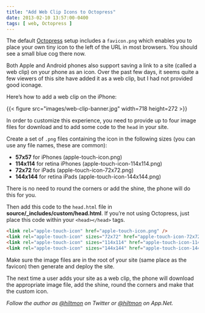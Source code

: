 ```yaml
---
title: "Add Web Clip Icons to Octopress"
date: 2013-02-10 13:57:00-0400
tags: [ web, Octopress ]
---
```


The default [Octopress](http://octopress.org) setup includes a `favicon.png` which enables you to place your own tiny icon to the left of the URL in most browsers. You should see a small blue cog there now.

Both Apple and Android phones also support saving a link to a site (called a web clip) on your phone as an icon. Over the past few days, it seems quite a few viewers of this site have added it as a web clip, but I had not provided good iconage.

Here’s how to add a web clip on the iPhone:

{{< figure src="images/web-clip-banner.jpg" width=718 height=272 >}}

In order to customize this experience, you need to provide up to four image files for download and to add some code to the `head` in your site.

Create a set of `.png` files containing the icon in the following sizes (you can use any file names, these are common):

* **57x57** for iPhones (apple-touch-icon.png)
* **114x114** for retina iPhones (apple-touch-icon-114x114.png)
* **72x72** for iPads (apple-touch-icon-72x72.png)
* **144x144** for retina iPads (apple-touch-icon-144x144.png)

There is no need to round the corners or add the shine, the phone will do this for you.

Then add this code to the `head.html` file in **source/_includes/custom/head.html**. If you’re not using Octopress, just place this code within your `<head></head>` tags.

``` html
<link rel="apple-touch-icon" href="apple-touch-icon.png" /> 
<link rel="apple-touch-icon" sizes="72x72" href="apple-touch-icon-72x72.png" /> 
<link rel="apple-touch-icon" sizes="114x114" href="apple-touch-icon-114x114.png" />
<link rel="apple-touch-icon" sizes="144x144" href="apple-touch-icon-144x144.png" />
```

Make sure the image files are in the root of your site (same place as the favicon) then generate and deploy the site.

The next time a user adds your site as a web clip, the phone will download the appropriate image file, add the shine, round the corners and make that the custom icon.

*Follow the author as [@hiltmon](https://twitter.com/hiltmon) on Twitter or [@hiltmon](http://alpha.app.net/hiltmon) on App.Net.*
